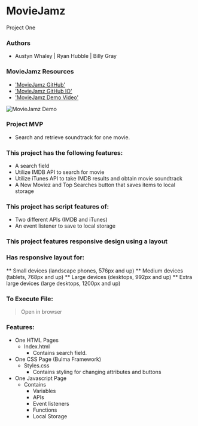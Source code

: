 # MovieJamz
Project One 

### Authors
* Austyn Whaley | Ryan Hubble | Billy Gray

### MovieJamz Resources

* ['MovieJamz GitHub'](https://github.com/NasGenius/moviejamz/tree/main)
* ['MovieJamz GitHub IO']( https://nasgenius.github.io/moviejamz/)
* ['MovieJamz Demo Video']()

![MovieJamz Demo]()

### Project MVP
* Search and retrieve soundtrack for one movie.


### This project has the following features: 
* A search field
* Utilize IMDB API to search for movie
* Utilize iTunes API to take IMDB results and obtain movie soundtrack
* A New Moviez and Top Searches button that saves items to local storage
    

### This project has script features of:

* Two different APIs (IMDB and iTunes)
* An event listener to save to local storage

### This project features responsive design using a  layout
### Has responsive layout for:

** Small devices (landscape phones, 576px and up)
** Medium devices (tablets, 768px and up)
** Large devices (desktops, 992px and up)
** Extra large devices (large desktops, 1200px and up)

### To Execute File:
> Open in browser

### Features: 
* One HTML Pages
    * Index.html 
        * Contains search field. 
* One CSS Page (Bulma Framework)
    * Styles.css
        * Contains styling for changing attributes and buttons
* One Javascript Page
    * Contains
        * Variables
        * APIs 
        * Event listeners
        * Functions 
        * Local Storage
        
